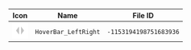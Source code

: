 | Icon | Name | File ID |
| ---  | ---  | ---     |
| ![](HoverBar_LeftRight.png) | `HoverBar_LeftRight` | `-1153194198751683936` |
